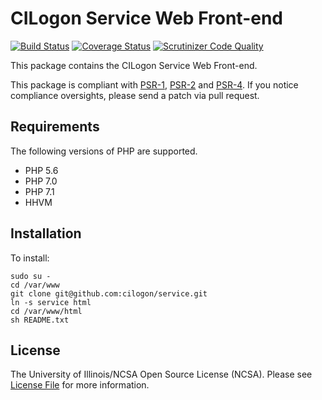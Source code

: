 # CILogon Service Web Front-end

[![Build Status](https://travis-ci.org/cilogon/service.svg?branch=master)](https://travis-ci.org/cilogon/service)
[![Coverage Status](https://coveralls.io/repos/github/cilogon/service/badge.svg?branch=master)](https://coveralls.io/github/cilogon/service?branch=master)
[![Scrutinizer Code Quality](https://scrutinizer-ci.com/g/cilogon/service/badges/quality-score.png?b=master)](https://scrutinizer-ci.com/g/cilogon/service/?branch=master)

This package contains the CILogon Service Web Front-end.

This package is compliant with [PSR-1][], [PSR-2][] and [PSR-4][]. If you notice compliance oversights, please send
a patch via pull request.

[PSR-1]: https://github.com/php-fig/fig-standards/blob/master/accepted/PSR-1-basic-coding-standard.md
[PSR-2]: https://github.com/php-fig/fig-standards/blob/master/accepted/PSR-2-coding-style-guide.md
[PSR-4]: https://github.com/php-fig/fig-standards/blob/master/accepted/PSR-4-autoloader.md

## Requirements

The following versions of PHP are supported.

* PHP 5.6
* PHP 7.0
* PHP 7.1
* HHVM

## Installation

To install:

```
sudo su -
cd /var/www
git clone git@github.com:cilogon/service.git
ln -s service html
cd /var/www/html
sh README.txt
```

## License

The University of Illinois/NCSA Open Source License (NCSA). Please see [License File](https://github.com/cilogon/oauth2-cilogon/blob/master/LICENSE) for more information.
